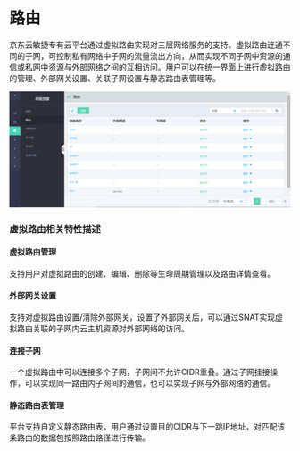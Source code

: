 # 路由

京东云敏捷专有云平台通过虚拟路由实现对三层网络服务的支持。虚拟路由连通不同的子网，可控制私有网络中子网的流量流出方向，从而实现不同子网中资源的通信或私网中资源与外部网络之间的互相访问。用户可以在统一界面上进行虚拟路由的管理、外部网关设置、关联子网设置与静态路由表管理等。

![Routers-1](../../../../../image/JD-Cloud-Swift-HCI-Edition/Routers-1.png)

### 虚拟路由相关特性描述

#### 虚拟路由管理
支持用户对虚拟路由的创建、编辑、删除等生命周期管理以及路由详情查看。

#### 外部网关设置
支持对虚拟路由设置/清除外部网关，设置了外部网关后，可以通过SNAT实现虚拟路由关联的子网内云主机资源对外部网络的访问。

#### 连接子网
一个虚拟路由中可以连接多个子网，子网间不允许CIDR重叠。通过子网挂接操作，可以实现同一路由内子网间的通信，也可以实现子网与外部网络的通信。

#### 静态路由表管理
平台支持自定义静态路由表，用户通过设置目的CIDR与下一跳IP地址，对匹配该条路由的数据包按照路由路径进行传输。

